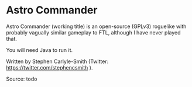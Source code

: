 # Astro Commander
Astro Commander (working title) is an open-source (GPLv3) roguelike with probably vagually similar gameplay to FTL, although I have never played that.

You will need Java to run it.

Written by Stephen Carlyle-Smith (Twitter: https://twitter.com/stephencsmith ).

Source: todo
